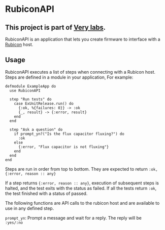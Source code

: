 # RubiconAPI

This project is part of [Very labs](https://github.com/verypossible-labs/docs/blob/master/README.md).
---

RubiconAPI is an application that lets you create firmware to interface with a
[Rubicon](https://github.com/verypossible-labs/rubicon) host.

## Usage

RubiconAPI executes a list of steps when connecting with a Rubicon host.
Steps are defined in a module in your application,
For example:

```
defmodule ExampleApp do
  use RubiconAPI

  step "Run tests" do
    case ExUnitRelease.run() do
      {:ok, %{failures: 0}} -> :ok
      {_, result} -> {:error, result}
    end
  end

  step "Ask a question" do
    if prompt_yn?("Is the flux capacitor fluxing?") do
      :ok
    else
      {:error, "Flux capacitor is not fluxing"}
    end
  end
end
```

Steps are run in order from top to bottom. They are expected to return
`:ok, {:error, reason :: any}`

If a step returns `{:error, reason :: any}`, execution of subsequent steps is
halted, and the test exits with the status as failed. If all the tests return
`:ok`, the test finished with a status of passed.

The following functions are API calls to the rubicon host and are available
to use in any defined step.

`prompt_yn`: Prompt a message and wait for a reply. The reply will be `:yes/:no`
